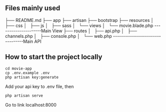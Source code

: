 ## Files mainly used

├── README.md
├── app
├── artisan
├── bootstrap
├── resources
│   ├── css
│   ├── js
│   ├── sass
│   └── views
│   └── movie.blade.php ---------------------Main View
├── routes
│   ├── api.php
│   ├── channels.php
│   ├── console.php
│   └── web.php ---------------------------------Main API

## How to start the project locally

```Shell
cd movie-app
cp .env.example .env
php artisan key:generate
```

Add your api key to .env file, then

```Shell
php artisan serve
```

Go to link localhost:8000
